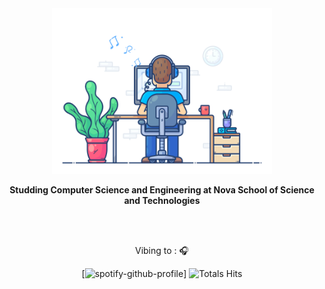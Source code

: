 <div align ="center" width="50">

<img src = "https://github.com/RodrigoRafaelSantos7/RodrigoRafaelSantos7/blob/main/images/dev-working_rounded.gif" alt="" width="70%"/>

<p> <strong>Studding Computer Science and Engineering at<a style="text-decoration: none; color: inherit" href="https://www.fct.unl.pt"> Nova School of Science and Technologies</strong></a></p>
<br></br>

<p>Vibing to : 🎧</p>

[![spotify-github-profile](https://spotify-github-profile.vercel.app/api/view?uid=31kcf62lmnrglxj6o2hjz4q5tc4e&cover_image=true&theme=natemoo-re&show_offline=true&background_color=ffffff&interchange=true&bar_color=ffffff&bar_color_cover=true)]
![Totals Hits](https://komarev.com/ghpvc/?username=rodrigorafaelsantos7&label=Profile%20views&color=5CA449&style=for-the-badge)
</div>

